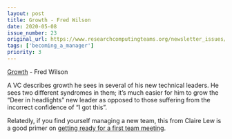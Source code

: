 ```yaml
---
layout: post
title: Growth - Fred Wilson
date: 2020-05-08
issue_number: 23
original_url: https://www.researchcomputingteams.org/newsletter_issues/0023
tags: ['becoming_a_manager']
priority: 3
---
```


<!-- markdownlint-disable MD033 -->
<!-- markdownlint-disable MD041 -->
<!-- markdownlint-disable MD049 -->

[Growth](https://avc.com/2020/05/growth-2) - Fred Wilson

A VC describes growth he sees in several of his new technical leaders.  He sees two different syndromes in them; it’s much easier for him to grow the “Deer in headlights” new leader as opposed to those suffering from the incorrect confidence of “I got this”.

Relatedly, if you find yourself managing a new team, this from Claire Lew is a good primer on [getting ready for a first team meeting](https://knowyourteam.com/blog/2018/10/12/new-managers-heres-how-to-run-your-first-team-meeting/?utm_source=email&utm_medium=kytnewsletter).